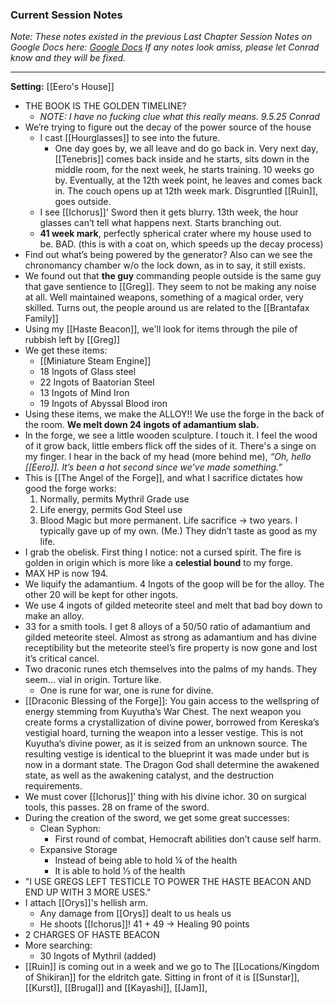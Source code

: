 ### Current Session Notes 
*Note: These notes existed in the previous Last Chapter Session Notes on Google Docs here: [Google Docs](https://docs.google.com/document/d/15Bg4LT30GZhXbTKbGw7VX2o6RRBX9xOw4lCdqmHVaNw/edit?usp=sharing) If any notes look amiss, please let Conrad know and they will be fixed.*  

---

**Setting:** [[Eero's House]] 
- THE BOOK IS THE GOLDEN TIMELINE? 
	- *NOTE: I have no fucking clue what this really means. 9.5.25 Conrad*
- We’re trying to figure out the decay of the power source of the house
	- I cast [[Hourglasses]] to see into the future. 
		- One day goes by, we all leave and do go back in. Very next day, [[Tenebris]] comes back inside and he starts, sits down in the middle room, for the next week, he starts training. 10 weeks go by. Eventually, at the 12th week point, he leaves and comes back in. The couch opens up at 12th week mark. Disgruntled [[Ruin]], goes outside. 
	- I see [[Ichorus]]' Sword then it gets blurry. 13th week, the hour glasses can’t tell what happens next. Starts branching out.
	- **41 week mark**, perfectly spherical crater where my house used to be. BAD. (this is with a coat on, which speeds up the decay process)
- Find out what’s being powered by the generator? Also can we see the chronomancy chamber w/o the lock down, as in to say, it still exists. 
- We found out that **the guy** commanding people outside is the same guy that gave sentience to [[Greg]]. They seem to not be making any noise at all. Well maintained weapons, something of a magical order, very skilled. Turns out, the people around us are related to the [[Brantafax Family]]
- Using my [[Haste Beacon]], we'll look for items through the pile of rubbish left by [[Greg]]
- We get these items: 
	- [[Miniature Steam Engine]]
	- 18 Ingots of Glass steel
	- 22 Ingots of Baatorian Steel
	- 13 Ingots of Mind Iron
	- 19 Ingots of Abyssal Blood iron
- Using these items, we make the ALLOY!! We use the forge in the back of the room. **We melt down 24 ingots of adamantium slab.** 
- In the forge, we see a little wooden sculpture. I touch it. I feel the wood of it grow back, little embers flick off the sides of it. There's a singe on my finger. I hear in the back of my head (more behind me), *“Oh, hello [[Eero]]. It’s been a hot second since we’ve made something.”*
- This is [[The Angel of the Forge]], and what I sacrifice dictates how good the forge works: 
	1. Normally, permits Mythril Grade use
	2. Life energy, permits God Steel use
	3. Blood Magic but more permanent. Life sacrifice -> two years. I typically gave up of my own. (Me.) They didn’t taste as good as my life. 
- I grab the obelisk. First thing I notice: not a cursed spirit. The fire is golden in origin which is more like a **celestial bound** to my forge. 
- MAX HP is now 194. 
- We liquify the adamantium. 4 Ingots of the goop will be for the alloy. The other 20 will be kept for other ingots. 
- We use 4 ingots of gilded meteorite steel and melt that bad boy down to make an alloy.
- 33 for a smith tools. I get 8 alloys of a 50/50 ratio of adamantium and gilded meteorite steel. Almost as strong as adamantium and has divine receptibility but the meteorite steel’s fire property is now gone and lost it’s critical cancel. 
- Two draconic runes etch themselves into the palms of my hands. They seem… vial in origin. Torture like. 
	- One is rune for war, one is rune for divine. 
- [[Draconic Blessing of the Forge]]: You gain access to the wellspring of energy stemming from Kuyutha’s War Chest. The next weapon you create forms a crystallization of divine power, borrowed from Kereska’s vestigial hoard, turning the weapon into a lesser vestige. This is not Kuyutha’s divine power, as it is seized from an unknown source. The resulting vestige is identical to the blueprint it was made under but is now in a dormant state. The Dragon God shall determine the awakened state, as well as the awakening catalyst, and the destruction requirements.
- We must cover [[Ichorus]]’ thing with his divine ichor. 30 on surgical tools, this passes. 28 on frame of the sword. 
- During the creation of the sword, we get some great successes: 
	- Clean Syphon: 
		- First round of combat, Hemocraft abilities don’t cause self harm. 
	- Expansive Storage 
		- Instead of being able to hold ¼ of the health 
		- It is able to hold ⅓ of the health
- "I USE GREGS LEFT TESTICLE TO POWER THE HASTE BEACON AND END UP WITH 3 MORE USES."
- I attach [[Orys]]'s hellish arm. 
	- Any damage from [[Orys]] dealt to us heals us 
	- He shoots [[Ichorus]]! 41 + 49 -> Healing 90 points 
- 2 CHARGES OF HASTE BEACON 
- More searching: 
	- 30 Ingots of Mythril (added) 
- [[Ruin]] is coming out in a week and we go to The [[Locations/Kingdom of Shikiran]] for the eldritch gate. Sitting in front of it is [[Sunstar]], [[Kurst]], [[Brugal]] and [[Kayashi]], [[Jam]],
